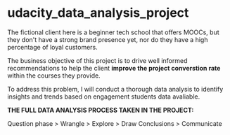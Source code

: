 # udacity_data_analysis_project


The fictional client here is a beginner tech school that offers MOOCs, but they don't have a strong brand presence yet, nor do they have a high percentage of loyal customers.

The business objective of this project is to drive well informed recommendations to help the client **improve the project converstion rate** within the courses they provide.

To address this problem, I will conduct a thorough data analysis to identify insights and trends based on engagement students data avaliable.

**THE FULL DATA ANALYSIS PROCESS TAKEN IN THE PROJECT:** 

Question phase > Wrangle > Explore > Draw Conclusions > Communicate
